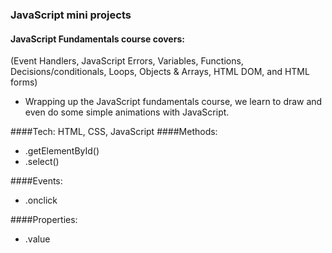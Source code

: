 ### JavaScript mini projects 
#### JavaScript Fundamentals course covers:
(Event Handlers, JavaScript Errors, Variables, Functions, Decisions/conditionals, Loops, Objects & Arrays, HTML DOM, and HTML forms)
- Wrapping up the JavaScript fundamentals course, we learn to draw and even do some simple animations with JavaScript.

####Tech: HTML, CSS, JavaScript
####Methods:
- .getElementById()
- .select()

####Events:
- .onclick

####Properties:
- .value
